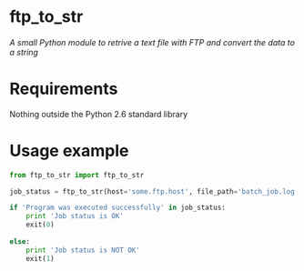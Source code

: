 ftp_to_str
==========
###### _A small Python module to retrive a text file with FTP and convert the data to a string_

Requirements
============
Nothing outside the Python 2.6 standard library

Usage example
=============
```python
from ftp_to_str import ftp_to_str

job_status = ftp_to_str(host='some.ftp.host', file_path='batch_job.log')

if 'Program was executed successfully' in job_status:
    print 'Job status is OK'
    exit(0)
    
else:
    print 'Job status is NOT OK'
    exit(1)
```
